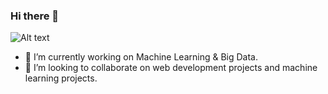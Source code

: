 ### Hi there 👋
![Alt text](https://ibb.co/5B3XY7M)


<!--
**Jaswanth19-596/Jaswanth19-596** is a ✨ _special_ ✨ repository because its `README.md` (this file) appears on your GitHub profile.
- 🌱 I’m currently learning 
- 🤔 I’m looking for help with ...
- 💬 Ask me about 
- 📫 How to reach me: ...
- 😄 Pronouns: ...
- ⚡ Fun fact: ...


Here are some ideas to get you started:
-->
- 🔭 I’m currently working on Machine Learning & Big Data.
- 👯 I’m looking to collaborate on web development projects and machine learning projects.

